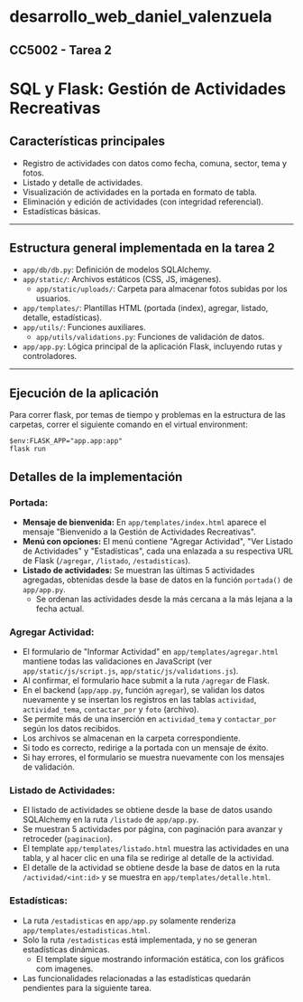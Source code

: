 # desarrollo_web_daniel_valenzuela

## CC5002 - Tarea 2

# SQL y Flask: Gestión de Actividades Recreativas

## Características principales

- Registro de actividades con datos como fecha, comuna, sector, tema y fotos.
- Listado y detalle de actividades.
- Visualización de actividades en la portada en formato de tabla.
- Eliminación y edición de actividades (con integridad referencial).
- Estadísticas básicas.

---

## Estructura general implementada en la tarea 2

- `app/db/db.py`: Definición de modelos SQLAlchemy.
- `app/static/`: Archivos estáticos (CSS, JS, imágenes).
  - `app/static/uploads/`: Carpeta para almacenar fotos subidas por los usuarios.
- `app/templates/`: Plantillas HTML (portada (index), agregar, listado, detalle, estadísticas).
- `app/utils/`: Funciones auxiliares.
  - `app/utils/validations.py`: Funciones de validación de datos.
- `app/app.py`: Lógica principal de la aplicación Flask, incluyendo rutas y controladores.

---

## Ejecución de la aplicación

Para correr flask, por temas de tiempo y problemas en la estructura de las carpetas, correr el siguiente comando en 
el virtual environment:
```
$env:FLASK_APP="app.app:app"
flask run
```
## Detalles de la implementación

### Portada: 
- **Mensaje de bienvenida:** En `app/templates/index.html` aparece el mensaje "Bienvenido a la Gestión de Actividades Recreativas".
- **Menú con opciones:** El menú contiene "Agregar Actividad", "Ver Listado de Actividades" y "Estadísticas", cada una enlazada a su respectiva URL de Flask (`/agregar`, `/listado`, `/estadisticas`).
- **Listado de actividades:** Se muestran las últimas 5 actividades agregadas, obtenidas desde la base de datos en la función `portada()` de `app/app.py`.
  - Se ordenan las actividades desde la más cercana a la más lejana a la fecha actual.

### Agregar Actividad:

- El formulario de "Informar Actividad" en `app/templates/agregar.html` mantiene todas las validaciones en JavaScript (ver `app/static/js/script.js`, `app/static/js/validations.js`).
- Al confirmar, el formulario hace submit a la ruta `/agregar` de Flask.
- En el backend (`app/app.py`, función `agregar`), se validan los datos nuevamente y se insertan los registros en las tablas `actividad`, `actividad_tema`, `contactar_por` y `foto` (archivo).
- Se permite más de una inserción en `actividad_tema` y `contactar_por` según los datos recibidos.
- Los archivos se almacenan en la carpeta correspondiente.
- Si todo es correcto, redirige a la portada con un mensaje de éxito.
- Si hay errores, el formulario se muestra nuevamente con los mensajes de validación.

### Listado de Actividades:
- El listado de actividades se obtiene desde la base de datos usando SQLAlchemy en la ruta `/listado` de `app/app.py`.
- Se muestran 5 actividades por página, con paginación para avanzar y retroceder (`paginacion`).
- El template `app/templates/listado.html` muestra las actividades en una tabla, y al hacer clic en una fila se redirige al detalle de la actividad.
- El detalle de la actividad se obtiene desde la base de datos en la ruta `/actividad/<int:id>` y se muestra en `app/templates/detalle.html`.

### Estadísticas:
- La ruta `/estadisticas` en `app/app.py` solamente renderiza `app/templates/estadisticas.html`.
- Solo la ruta `/estadisticas` está implementada, y no se generan estadísticas dinámicas.
  - El template sigue mostrando información estática, con los gráficos com imagenes.
- Las funcionalidades relacionadas a las estadísticas quedarán pendientes para la siguiente tarea.